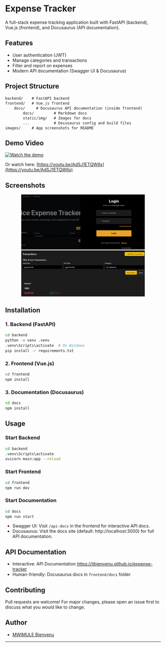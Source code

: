 # Expense Tracker

A full-stack expense tracking application built with FastAPI (backend), Vue.js (frontend), and Docusaurus (API documentation).

## Features
- User authentication (JWT)
- Manage categories and transactions
- Filter and report on expenses
- Modern API documentation (Swagger UI & Docusaurus)


## Project Structure
```
backend/    # FastAPI backend
frontend/   # Vue.js frontend
	docs/     # Docusaurus API documentation (inside frontend)
		docs/         # Markdown docs
		static/img/   # Images for docs
		...           # Docusaurus config and build files
images/     # App screenshots for README
```
## Demo Video

[![Watch the demo](https://img.youtube.com/vi/AdSJ1ETQW6s/0.jpg)](https://youtu.be/AdSJ1ETQW6s)

Or watch here: [https://youtu.be/AdSJ1ETQW6s](https://youtu.be/AdSJ1ETQW6s)

## Screenshots

<p align="center">
	<img src="images/Login%20Page.png" alt="Login Page" width="400"/>
	<img src="images/Dashboard.png" alt="Dashboard" width="400"/>
</p>

## Installation

### 1. Backend (FastAPI)
```sh
cd backend
python -m venv .venv
.venv\Scripts\activate  # On Windows
pip install -r requirements.txt
```

### 2. Frontend (Vue.js)
```sh
cd frontend
npm install
```

### 3. Documentation (Docusaurus)
```sh
cd docs
npm install
```

## Usage

### Start Backend
```sh
cd backend
.venv\Scripts\activate
uvicorn main:app --reload
```

### Start Frontend
```sh
cd frontend
npm run dev
```

### Start Documentation
```sh
cd docs
npm run start
```

- Swagger UI: Visit `/api-docs` in the frontend for interactive API docs.
- Docusaurus: Visit the docs site (default: http://localhost:3000) for full API documentation.

## API Documentation
- Interactive:  API  Documentation https://itbienvenu.github.io/expense-tracker
- Human-friendly: Docusaurus docs in `frontend/docs` folder

## Contributing
Pull requests are welcome! For major changes, please open an issue first to discuss what you would like to change.


## Author
- [MWIMULE Bienvenu](https://github.com/itbienvenu)

---

